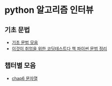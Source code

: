 # python 알고리즘 인터뷰

## 기초 문법

* [기초 문법 모음](./문법/readme.md)
* [이것이 취업을 위한 코딩테스트다 책 파이썬 문법 정리](./이것이코딩테스트다-파이썬/readme.md)

## 챕터별 모음

* [chap6 문자열](./문자열/readme.md)

